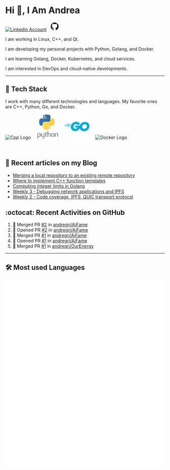 # Hi 👋, I Am Andrea


<!-- Actual text -->

<a href="https://www.linkedin.com/in/andrea-grillo-3b439b1a9/"><img src="https://cdn.worldvectorlogo.com/logos/linkedin-icon-2.svg" title="Linkedin" alt="Linkedin Account" width="30"/></a>
&ensp;<a href="https://github.com/andregri"><img src="img/logos/github.png" title="GitHub" alt="GitHub" width="30"/></a>
<br>

I am working in Linux, C++, and Qt.

I am developing my personal projects with Python, Golang, and Docker.

I am learning Golang, Docker, Kubernetes, and cloud services.

I am interested in DevOps and cloud-native developments.

___

## 🥞 Tech Stack
 
I work with many different technologies and languages. 
My favorite ones are C++, Python, Go, and Docker.
 
<img src="https://cdn.worldvectorlogo.com/logos/c.svg" title="Cpp" alt="Cpp Logo" width="70"/>&emsp;
<img src="img/logos/python_vertical_logo_icon_168039.svg" title="Python" alt="Python Logo" width="70"/>&emsp;
<img src="img/logos/golang_logo_icon_171073.svg" title="Golang" alt="Golang Logo" width="80"/>&emsp;
<img src="https://cdn.worldvectorlogo.com/logos/docker.svg" title="Docker" alt="Docker Logo" width="80"/>&emsp;

<br> 
 
 
## 📰 Recent articles on my Blog

 <!-- BLOG-POST-LIST:START -->
- [Merging a local repository to an existing remote repository](https://andregri.github.io/Merge-local-repository-to-existing-remote-repository/)
- [Where to implement C++ function templates](https://andregri.github.io/cpp-function-template/)
- [Computing integer limits in Golang](https://andregri.github.io/go-integer-limits/)
- [Weekly 3 - Debugging network applications and IPFS](https://andregri.github.io/weekly/weekly-03/)
- [Weekly 2 - Code coverage, IPFS, QUIC transport protocol](https://andregri.github.io/weekly/weekly-02/)
<!-- BLOG-POST-LIST:END -->
 
 
## :octocat: Recent Activities on GitHub

<!--START_SECTION:activity-->
1. 🎉 Merged PR [#2](https://github.com/andregri/AiFame/pull/2) in [andregri/AiFame](https://github.com/andregri/AiFame)
2. 💪 Opened PR [#2](https://github.com/andregri/AiFame/pull/2) in [andregri/AiFame](https://github.com/andregri/AiFame)
3. 🎉 Merged PR [#1](https://github.com/andregri/AiFame/pull/1) in [andregri/AiFame](https://github.com/andregri/AiFame)
4. 💪 Opened PR [#1](https://github.com/andregri/AiFame/pull/1) in [andregri/AiFame](https://github.com/andregri/AiFame)
5. 🎉 Merged PR [#1](https://github.com/andregri/OurEnergy/pull/1) in [andregri/OurEnergy](https://github.com/andregri/OurEnergy)
<!--END_SECTION:activity-->
 
---

## 🛠️ Most used Languages 

![](https://github.com/andregri/andregri/blob/master/generated/overview.svg)
![](https://github.com/andregri/andregri/blob/master/generated/languages.svg)
